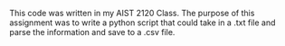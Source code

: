 This code was written in my AIST 2120 Class.
The purpose of this assignment was to write 
a python script that could take in a .txt 
file and parse the information and save to 
a .csv file.
